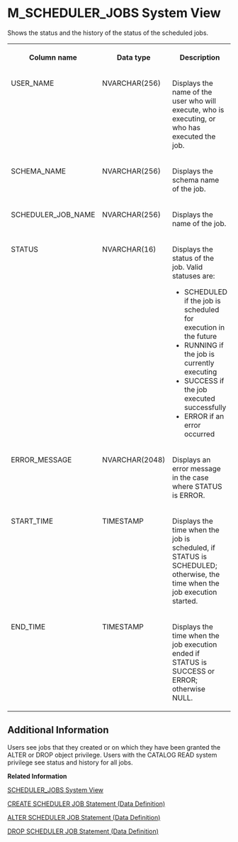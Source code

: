 <!-- loioda9074a896e74274bee1193bf8f33e27 -->

# M\_SCHEDULER\_JOBS System View

Shows the status and the history of the status of the scheduled jobs.




<table>
<tr>
<th valign="top">

Column name

</th>
<th valign="top">

Data type

</th>
<th valign="top">

Description

</th>
</tr>
<tr>
<td valign="top">

USER\_NAME

</td>
<td valign="top">

NVARCHAR\(256\)

</td>
<td valign="top">

Displays the name of the user who will execute, who is executing, or who has executed the job.

</td>
</tr>
<tr>
<td valign="top">

SCHEMA\_NAME

</td>
<td valign="top">

NVARCHAR\(256\)

</td>
<td valign="top">

Displays the schema name of the job.

</td>
</tr>
<tr>
<td valign="top">

SCHEDULER\_JOB\_NAME

</td>
<td valign="top">

NVARCHAR\(256\)

</td>
<td valign="top">

Displays the name of the job.

</td>
</tr>
<tr>
<td valign="top">

STATUS

</td>
<td valign="top">

NVARCHAR\(16\)

</td>
<td valign="top">

Displays the status of the job. Valid statuses are:

-   SCHEDULED if the job is scheduled for execution in the future
-   RUNNING if the job is currently executing
-   SUCCESS if the job executed successfully
-   ERROR if an error occurred



</td>
</tr>
<tr>
<td valign="top">

ERROR\_MESSAGE

</td>
<td valign="top">

NVARCHAR\(2048\)

</td>
<td valign="top">

Displays an error message in the case where STATUS is ERROR.

</td>
</tr>
<tr>
<td valign="top">

START\_TIME

</td>
<td valign="top">

TIMESTAMP

</td>
<td valign="top">

Displays the time when the job is scheduled, if STATUS is SCHEDULED; otherwise, the time when the job execution started.

</td>
</tr>
<tr>
<td valign="top">

END\_TIME

</td>
<td valign="top">

TIMESTAMP

</td>
<td valign="top">

Displays the time when the job execution ended if STATUS is SUCCESS or ERROR; otherwise NULL.

</td>
</tr>
</table>



<a name="loioda9074a896e74274bee1193bf8f33e27__section_el4_mkv_b3b"/>

## Additional Information

Users see jobs that they created or on which they have been granted the ALTER or DROP object privilege. Users with the CATALOG READ system privilege see status and history for all jobs.

**Related Information**  


[SCHEDULER\_JOBS System View](../021-System-Views/scheduler-jobs-system-view-79e35f7.md "Shows existing jobs.")

[CREATE SCHEDULER JOB Statement \(Data Definition\)](../../010-SQL-Reference/012-SQL-Statements/create-scheduler-job-statement-data-definition-d7d43d8.md "Creates a scheduled job in the current or specified schema.")

[ALTER SCHEDULER JOB Statement \(Data Definition\)](../../010-SQL-Reference/012-SQL-Statements/alter-scheduler-job-statement-data-definition-701e467.md "Alters a scheduled job in the current or specified schema.")

[DROP SCHEDULER JOB Statement \(Data Definition\)](../../010-SQL-Reference/012-SQL-Statements/drop-scheduler-job-statement-data-definition-5a5f9f0.md "Drops a scheduled job in the current or specified schema.")

